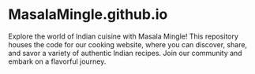 # MasalaMingle.github.io
Explore the world of Indian cuisine with Masala Mingle! This repository houses the code for our cooking website, where you can discover, share, and savor a variety of authentic Indian recipes. Join our community and embark on a flavorful journey.
